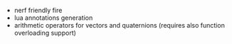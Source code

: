 * nerf friendly fire
* lua annotations generation
* arithmetic operators for vectors and quaternions (requires also function overloading support)
